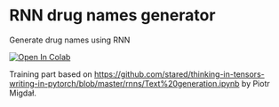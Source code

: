 # RNN drug names generator
Generate drug names using RNN

[![Open In Colab](https://colab.research.google.com/assets/colab-badge.svg)](https://colab.research.google.com/github/googlecolab/colabtools/blob/master/notebooks/colab-github-demo.ipynb)

Training part based on https://github.com/stared/thinking-in-tensors-writing-in-pytorch/blob/master/rnns/Text%20generation.ipynb by Piotr Migdał.